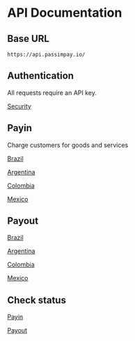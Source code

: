 # API Documentation

## Base URL
`https://api.passimpay.io/`

## Authentication
All requests require an API key.

[Security](docs/security.md)

## Payin
Charge customers for goods and services

[Brazil](docs/payin/brazil.md)

[Argentina](docs/payin/argentina.md)

[Colombia](docs/payin/colombia.md)

[Mexico](docs/payin/mexico.md)

## Payout

[Brazil](docs/payut/brazil.md)

[Argentina](docs/payut/argentina.md)

[Colombia](docs/payut/colombia.md)

[Mexico](docs/payut/mexico.md)

## Check status

[Payin](docs/instatus.md)

[Payout](docs/outstatus.md)
